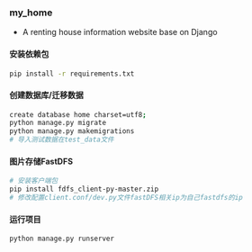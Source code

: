 ### my_home
- A renting house information website base on Django

#### 安装依赖包

```bash
pip install -r requirements.txt
```

#### 创建数据库/迁移数据

```bash
create database home charset=utf8;
python manage.py migrate  
python manage.py makemigrations
# 导入测试数据在test_data文件
```

#### 图片存储FastDFS

```bash
# 安装客户端包
pip install fdfs_client-py-master.zip
# 修改配置client.conf/dev.py文件fastDFS相关ip为自己fastdfs的ip
```

#### 运行项目

```bash
python manage.py runserver
```